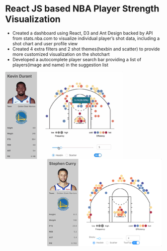# React JS based NBA Player Strength Visualization 
* Created a dashboard using React, D3 and Ant Design backed by API from stats.nba.com to visualize individual player’s shot data, including a shot chart and user profile view
* Created 4 extra filters and 2 shot themes(hexbin and scatter) to provide more customized visualization on the shotchart
* Developed a autocomplete player search bar providing a list of players(image and name) in the suggestion list

<div>
<img align="left" src="/images/nba1.gif" height="280"/>
<img align="right"src="/images/nba2.png" height="280"/> 
</div>
